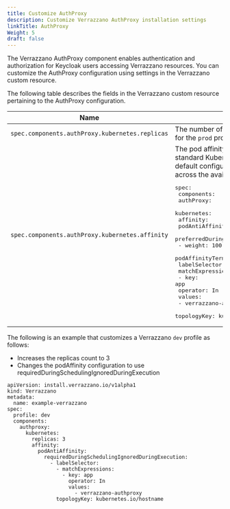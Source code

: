 ```yaml
---
title: Customize AuthProxy
description: Customize Verrazzano AuthProxy installation settings
linkTitle: AuthProxy
Weight: 5
draft: false
---
```


The Verrazzano AuthProxy component enables authentication and authorization for Keycloak users accessing Verrazzano resources.  You can customize the AuthProxy configuration using settings in the Verrazzano custom resource.

The following table describes the fields in the Verrazzano custom resource pertaining to the AuthProxy configuration.

| Name                                            | Description                                                                                                                                                                                                                                                                                                                                                                                                                                                                                                                                                                                                                                                                                                                                                                                                                                          |
|-------------------------------------------------|------------------------------------------------------------------------------------------------------------------------------------------------------------------------------------------------------------------------------------------------------------------------------------------------------------------------------------------------------------------------------------------------------------------------------------------------------------------------------------------------------------------------------------------------------------------------------------------------------------------------------------------------------------------------------------------------------------------------------------------------------------------------------------------------------------------------------------------------------|
| `spec.components.authProxy.kubernetes.replicas` | The number of pods to replicate.  The default is 2 for the `prod` profile and 1 for all other profiles.                                                                                                                                                                                                                                                                                                                                                                                                                                                                                                                                                                                                                                                                                                                                              |
| `spec.components.authProxy.kubernetes.affinity` | The pod affinity definition expressed as a standard Kubernetes [Affinity](https://kubernetes.io/docs/concepts/scheduling-eviction/assign-pod-node/#affinity-and-anti-affinity) definition.  The default configuration spreads the AuthProxy pods across the available nodes. <pre>spec:<br>  components:<br>    authProxy:<br>      kubernetes:<br>        affinity:<br>          podAntiAffinity:<br>            preferredDuringSchedulingIgnoredDuringExecution:<br>              - weight: 100<br>                podAffinityTerm:<br>                  labelSelector:<br>                    matchExpressions:<br>                      - key: app<br>                        operator: In<br>                        values:<br>                          - verrazzano-authproxy<br>                  topologyKey: kubernetes.io/hostname</pre> |

The following is an example that customizes a Verrazzano `dev` profile as follows:
* Increases the replicas count to 3
* Changes the podAffinity configuration to use requiredDuringSchedulingIgnoredDuringExecution
```
apiVersion: install.verrazzano.io/v1alpha1
kind: Verrazzano
metadata:
  name: example-verrazzano
spec:
  profile: dev
  components:
    authproxy:
      kubernetes:
        replicas: 3
        affinity:
          podAntiAffinity:
            requiredDuringSchedulingIgnoredDuringExecution:
              - labelSelector:
                - matchExpressions:
                  - key: app
                    operator: In
                    values:
                      - verrazzano-authproxy
                topologyKey: kubernetes.io/hostname
```